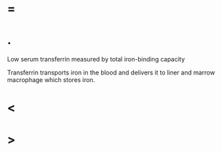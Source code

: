 # =

# .

Low serum transferrin measured by total iron-binding capacity

Transferrin transports iron in the blood and delivers it to liner and marrow macrophage which stores iron.

# <

# >
